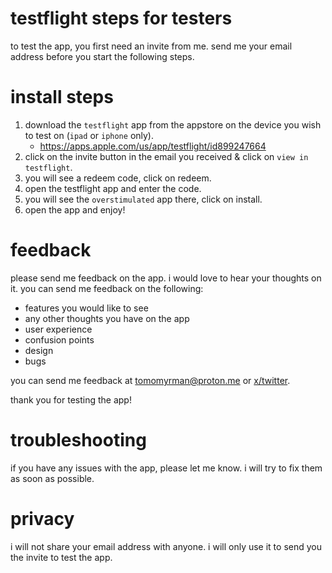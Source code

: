 # testflight steps for testers

to test the app, you first need an invite from me. send me your email address before you start the following steps.

# install steps

1. download the `testflight` app from the appstore on the device you wish to test on (`ipad` or `iphone` only).
   - https://apps.apple.com/us/app/testflight/id899247664
2. click on the invite button in the email you received & click on `view in testflight`.
3. you will see a redeem code, click on redeem.
4. open the testflight app and enter the code.
5. you will see the `overstimulated` app there, click on install.
6. open the app and enjoy!

# feedback

please send me feedback on the app. i would love to hear your thoughts on it. you can send me feedback on the following:

- features you would like to see
- any other thoughts you have on the app
- user experience
- confusion points
- design
- bugs

you can send me feedback at
tomomyrman@proton.me or [x/twitter](https://twitter.com/neontomo).

thank you for testing the app!

# troubleshooting

if you have any issues with the app, please let me know. i will try to fix them as soon as possible.

# privacy

i will not share your email address with anyone. i will only use it to send you the invite to test the app.
